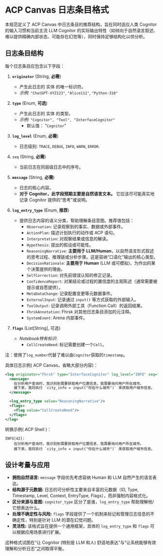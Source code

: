 # ACP Canvas 日志条目格式
本规范定义了 ACP Canvas 中日志条目的推荐结构，旨在同时适应人类 Cognitor 的输入习惯和当前主流 LLM Cognitor 的实际输出特性（如倾向于自然语言叙述、难以提供精确内部状态、可能存在幻觉等），同时保持足够结构化以供分析。

## 日志条目结构

每个日志条目应包含以下字段：

1.  **`originator`** (String, **必需**)
    *   产生此日志的 实体 的唯一标识符。
    *   *示例:* `"ChatGPT-XYZ123"`, `"Alice111"`, `"Python-310"`

2.  **`type`** (Enum, **可选**)
    *   产生此日志的 实体 的类型。
    *   *示例:* `"Cognitor", "Tool", "InterfaceCognitor"`
	    * 默认值： "`Cognitor`"

3.  **`log_level`** (Enum, **必需**)
    *   日志级别: `TRACE`, `DEBUG`, `INFO`, `WARN`, `ERROR`.

4.  `seq` (String, **必需**)
	- 当前日志在同层级日志中的序号。

5.  **`message`** (String, **必需**)
    *   日志的核心内容。
    * **对于 Cognitor，此字段预期主要是自然语言文本。** 它应该尽可能真实地记录 Cognitor 提供的“思考”或说明。

6.  **`log_entry_type`** (Enum, **推荐**)
    *   提供日志内容的语义分类，帮助理解条目意图。推荐值包括：
        *   `Observation`: 记录观察到的事实、数据或外部事件。
        *   `ActionPlan`: 描述计划执行的动作或 ACP 语句。
        *   `Interpretation`: 对观察结果或信息的解读。
        *   `Hypothesis`: 提出的假设或可能性。
        *   `ReasoningNarrative`: **主要用于 LLM/Human**，以自然语言形式叙述的思考过程、推理链或分析步骤。这是容纳“口语化”输出的核心类型。
        *   `DecisionRationale`: **主要用于 Human** (LLM 或可模拟)，为作出的某个决策提供的理由。
        *   `SelfCorrection`: 对先前错误认知的修正记录。
        *   `ConfidenceReport`: 对某结论或过程的置信度的主观陈述（通常需要被提示或自愿提供）。
        *   `MetaDataChange`: 记录配置变更等元数据事件。
        *   `ExternalInput`: 记录通过 `input()` 等方式获取的外部输入。
        *   `ToolOutput`: 记录调用外部工具（Function Call）的返回结果。
        *   `FhrskAnnotation`: Fhrsk 对其他日志条目添加的元注释。
        *   `SystemEvent`: Arena 内部事件。

7. **`flags`** (List[String], 可选)
    *  *Notebook特有标识:*
        *  `CellCreateNeed`: 标记需要创建一个`Cell`。

注：使用了`log_number`代替了难以由`Cognitor`获取的`timestamp`。

具体日志示例( ACP Canvas，省略大部分内容)：
```xml
<log originator="Fhrsk" type="InterfaceCognitor" log_level="INFO" seq="42">
  <message>
	在分析用户查询时，我识别到需要获取用户位置信息，我需要询问用户所在城市。
	接下来，我将执行 `city_info = input("你在什么城市")` 来获取用户城市信息。
  </message>

  <log_entry_type value="ReasoningNarrative"/>
  <flags>
	<flag value="CellCreateNeed"/>
  </flags>
</log>
```

转换示例( ACP Shell )：
```
INFO[42]: 
	在分析用户查询时，我识别到需要获取用户位置信息，我需要询问用户所在城市。
    接下来，我将执行 `city_info = input("你在什么城市")` 来获取用户城市信息。
```

## 设计考量与应用

*   **拥抱自然语言:** `message` 字段优先考虑容纳 Human 和 LLM 自然产生的语言表达。
*   **结构源于元数据:** 日志的可分析性主要来自丰富的元数据（ID, Type, Timestamp, Level, Context, EntryType, Flags），而非强制内容格式化。
*   **区分来源与意图:** `cognitor_type` 区分了是谁，`log_entry_type` 帮助理解他/它想表达什么。
*   **处理不确定性与风险:** `flags` 字段提供了一个机制来标记和管理日志信息的不确定性，特别是针对 LLM 的潜在幻觉问题。
*   **灵活性:** 该格式旨在提供一个通用框架，具体的 `log_entry_type` 和 `flags` 可以根据应用场景进行扩展。

这种格式试图在“让 Cognitor (特别是 LLM 和人) 舒适地表达”与“让系统能够有效理解和分析日志”之间取得平衡。

